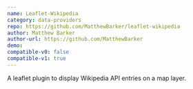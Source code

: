```yaml
---
name: Leaflet-Wikipedia
category: data-providers
repo: https://github.com/MatthewBarker/leaflet-wikipedia
author: Matthew Barker
author-url: https://github.com/MatthewBarker
demo: 
compatible-v0: false
compatible-v1: true
---
```


A leaflet plugin to display Wikipedia API entries on a map layer.
